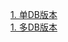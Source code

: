 [1. 单DB版本](https://github.com/lk6678979/redis/tree/master/redis-one)  
[1. 多DB版本](https://github.com/lk6678979/redis/blob/master/redis-many)
